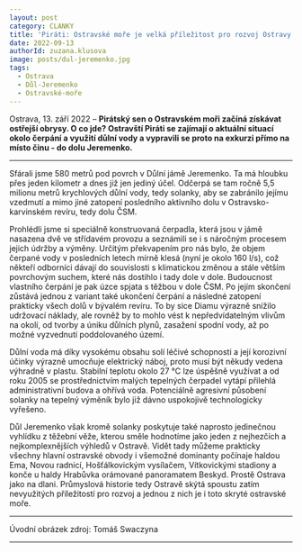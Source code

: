 ```yaml
---
layout: post
category: CLANKY
title: 'Piráti: Ostravské moře je velká příležitost pro rozvoj Ostravy'			
date: 2022-09-13
authorId: zuzana.klusova
image: posts/dul-jeremenko.jpg
tags:					
  - Ostrava			
  - Důl-Jeremenko
  - Ostravské-moře
---
```


Ostrava, 13. září 2022 – **Pirátský sen o Ostravském moři začíná získávat ostřejší obrysy. O co jde? Ostravští Piráti se zajímají o aktuální situací okolo čerpání a využití důlní vody a vypravili se proto na exkurzi přímo na místo činu - do dolu Jeremenko.**

<hr />

Sfárali jsme 580 metrů pod povrch v Důlní jámě Jeremenko. Ta má hloubku přes jeden kilometr a dnes již jen jediný účel. Odčerpá se tam ročně 5,5 milionu metrů krychlových důlní vody, tedy solanky, aby se zabránilo jejímu vzedmutí a mimo jiné zatopení posledního aktivního dolu v Ostravsko-karvinském revíru, tedy dolu ČSM.

Prohlédli jsme si speciálně konstruovaná čerpadla, která jsou v jámě nasazena dvě ve střídavém provozu a seznámili se i s náročným procesem jejich údržby a výměny. Určitým překvapením pro nás bylo, že objem čerpané vody v posledních letech mírně klesá (nyní je okolo 160 l/s), což  někteří odborníci dávají do souvislosti s klimatickou změnou a stále větším povrchovým suchem, které nás dostihlo i tady dole v dole. Budoucnost vlastního čerpání je pak úzce spjata s těžbou v dole ČSM. Po jejím skončení zůstává jednou z variant také ukončení čerpání a následné zatopení prakticky všech dolů v bývalém revíru. To by sice Diamu výrazně snížilo udržovací náklady, ale rovněž by to mohlo vést k nepředvídatelným vlivům na okolí, od tvorby a úniku důlních plynů, zasažení spodní vody, až po možné vyzvednutí poddolovaného území.

Důlní voda má díky vysokému obsahu solí léčivé schopnosti a její korozivní účinky výrazně umocňuje elektrický náboj, proto musí být někudy vedena výhradně v plastu. Stabilní teplotu okolo 27 °C lze úspěšně využívat a od roku 2005 se prostřednictvím malých tepelných čerpadel vytápí přilehlá administrativní budova a ohřívá voda. Potenciálně agresivní působení solanky na tepelný výměník bylo již dávno uspokojivě technologicky vyřešeno.

Důl Jeremenko však kromě solanky poskytuje také naprosto jedinečnou vyhlídku z těžební věže, kterou směle hodnotíme jako jeden z nejhezčích a nejkomplexnějších výhledů v Ostravě. Vidět tady můžeme prakticky všechny hlavní ostravské obvody i všemožné dominanty počínaje haldou Ema, Novou radnicí, Hošťálkovickým vysílačem, Vítkovickými stadiony a konče u haldy Hrabůvka orámované panoramatem Beskyd. Prostě Ostrava jako na dlani. Průmyslová historie tedy Ostravě skýtá spoustu zatím nevyužitých příležitostí pro rozvoj a jednou z nich je i toto skryté ostravské moře.

---

Úvodní obrázek zdroj: Tomáš Swaczyna

- - -
